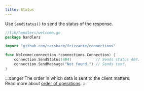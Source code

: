 ```yaml
---
title: Status
---
```


Use `SendStatus()` to send the status of the response.

```go
//lib/handlers/welcome.go
package handlers

import "github.com/razshare/frizzante/connections"

func Welcome(connection *connections.Connection) {
    connection.SendStatus(404)           // Sends status 404.
    connection.SendMessage("Not found.") // Sends text.
}
```

:::danger
The order in which data is sent to the client matters. <br/>
Read more about [order of operations](../order-of-operations).
:::